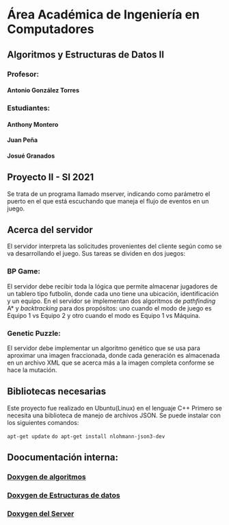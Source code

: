 # Área Académica de Ingeniería en Computadores
## Algoritmos y Estructuras de Datos II
### Profesor:
#### Antonio González Torres
### Estudiantes:
#### Anthony Montero
#### Juan Peña
#### Josué Granados
## Proyecto II - SI 2021
Se trata de un programa llamado mserver, indicando como parámetro el puerto en el que está escuchando que maneja el flujo de eventos en un juego.
## Acerca del servidor
El servidor interpreta las solicitudes provenientes del cliente según como se va desarrollando el juego. Sus tareas se dividen en dos juegos:
### BP Game:
El servidor debe recibir toda la lógica que permite almacenar jugadores de un tablero tipo futbolín, donde cada uno tiene una ubicación, identificación y un equipo.
En el servidor se implementan dos algoritmos de _pathfinding_ A* y _backtracking_ para dos propósitos: uno cuando el modo de juego es Equipo 1 vs Equipo 2 y otro cuando el modo es Equipo 1 vs Máquina.  
### Genetic Puzzle:
El servidor debe implementar un algoritmo genético que se usa para aproximar una imagen fraccionada, donde cada generación es almacenada en un archivo XML que se acerca más a la imagen completa conforme se hace la mutación.

## Bibliotecas necesarias 
Este proyecto fue realizado en Ubuntu(Linux) en el lenguaje C++
Primero se necesita una biblioteca de manejo de archivos JSON. Se puede instalar con los siguientes comandos:

`apt-get update`
`do apt-get install nlohmann-json3-dev`

## Doocumentación interna:
### [Doxygen de algoritmos](https://github.com/AnthonyHMR/ITCR.DatosII.ProyectoII.LetsPlay.Server/tree/main/doc/Algorithms)
### [Doxygen de Estructuras de datos](https://github.com/AnthonyHMR/ITCR.DatosII.ProyectoII.LetsPlay.Server/tree/main/doc/DataStructures)
### [Doxygen del Server](https://github.com/AnthonyHMR/ITCR.DatosII.ProyectoII.LetsPlay.Server/tree/main/doc/Server)
